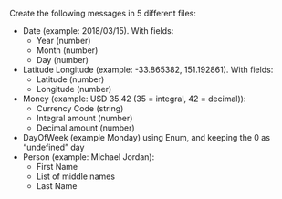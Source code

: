 Create the following messages in 5 different files:
- Date (example: 2018/03/15). With fields:
  - Year (number)
  - Month (number)
  - Day (number)
- Latitude Longitude (example: -33.865382, 151.192861). With fields:
  - Latitude (number)
  - Longitude (number)
- Money (example: USD 35.42  (35 = integral, 42 = decimal)):
  - Currency Code (string)
  - Integral amount (number)
  - Decimal amount (number)
- DayOfWeek (example Monday) using Enum, and keeping the 0 as “undefined” day
- Person (example: Michael Jordan):
  - First Name
  - List of middle names
  - Last Name
